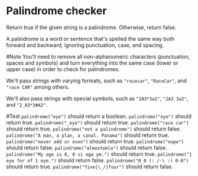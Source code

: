 # Palindrome checker
Return true if the given string is a palindrome. Otherwise, return false.

A palindrome is a word or sentence that's spelled the same way both forward and backward, ignoring punctuation, case, and spacing.

#Note
You'll need to remove all non-alphanumeric characters (punctuation, spaces and symbols) and turn everything into the same case (lower or upper case) in order to check for palindromes.

We'll pass strings with varying formats, such as `"racecar"`, `"RaceCar"`, and `"race CAR"` among others.

We'll also pass strings with special symbols, such as `"2A3*3a2"`, `"2A3 3a2"`, and `"2_A3*3#A2"`.

#Test 
`palindrome("eye")` should return a boolean.
`palindrome("eye")` should return true.
`palindrome("_eye")` should return true.
`palindrome("race car")` should return true.
`palindrome("not a palindrome")` should return false.
`palindrome("A man, a plan, a canal. Panama")` should return true.
`palindrome("never odd or even")` should return true.
`palindrome("nope")` should return false.
`palindrome("almostomla")` should return false.
`palindrome("My age is 0, 0 si ega ym.")` should return true.
`palindrome("1 eye for of 1 eye.")` should return false.
`palindrome("0_0 (: /-\ :) 0-0")` should return true.
`palindrome("five|\_/|four")` should return false.